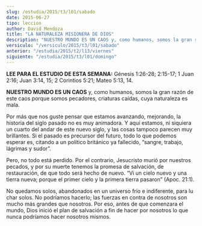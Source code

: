 ```yaml
---
slug: /estudia/2015/t3/l01/sabado
date: 2015-06-27
tipo: leccion
author: David Mendoza
title: "LA NATURALEZA MISIONERA DE DIOS"
description: "NUESTRO MUNDO ES UN CAOS y, como humanos, somos la gran razón de este caos porque somos pecadores, criaturas caídas, cuya naturaleza es mala."
versiculo: "/versiculo/2015/t3/l01/sabado"
anterior: "/estudia/2015/t2/l13/viernes"
siguiente: "/estudia/2015/t3/l01/domingo"
---
```


**LEE PARA EL ESTUDIO DE ESTA SEMANA:** Génesis 1:26-28; 2:15-17; 1 Juan 2:16; Juan 3:14, 15; 2 Corintios 5:21; Mateo 5:13, 14.

**NUESTRO MUNDO ES UN CAOS** y, como humanos, somos la gran razón de este caos porque somos pecadores, criaturas caídas, cuya naturaleza es mala.

Por más que nos guste pensar que estamos avanzando, mejorando, la historia del siglo pasado no es muy animadora. Y aquí estamos, ni siquiera un cuarto del andar de este nuevo siglo, y las cosas tampoco parecen muy brillantes. Si el pasado es precursor del futuro, todo lo que podemos esperar es, citando a un político británico ya fallecido, “sangre, trabajo, lágrimas y sudor”.

Pero, no todo está perdido. Por el contrario, Jesucristo murió por nuestros pecados, y por su muerte tenemos la promesa de salvación, de restauración, de que todo será hecho de nuevo. “Vi un cielo nuevo y una tierra nueva; porque el primer cielo y la primera tierra pasaron” (Apoc. 21:1).

No quedamos solos, abandonados en un universo frío e indiferente, para lu char solos. No podríamos hacerlo; las fuerzas en contra de nosotros son mucho más grandes que nosotros. Por eso, antes de que comenzara el mundo, Dios inició el plan de salvación a fin de hacer por nosotros lo que nunca podríamos hacer nosotros mismos.
